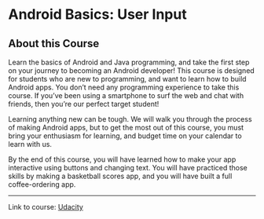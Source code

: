 # Android Basics: User Input
## About this Course
Learn the basics of Android and Java programming, and take the first step on your journey to becoming an Android developer! This course is designed for students who are new to programming, and want to learn how to build Android apps. You don’t need any programming experience to take this course. If you’ve been using a smartphone to surf the web and chat with friends, then you’re our perfect target student!

Learning anything new can be tough. We will walk you through the process of making Android apps, but to get the most out of this course, you must bring your enthusiasm for learning, and budget time on your calendar to learn with us.

By the end of this course, you will have learned how to make your app interactive using buttons and changing text. You will have practiced those skills by making a basketball scores app, and you will have built a full coffee-ordering app.
___
Link to course: [Udacity](https://www.udacity.com/course/android-basics-user-input--ud836)